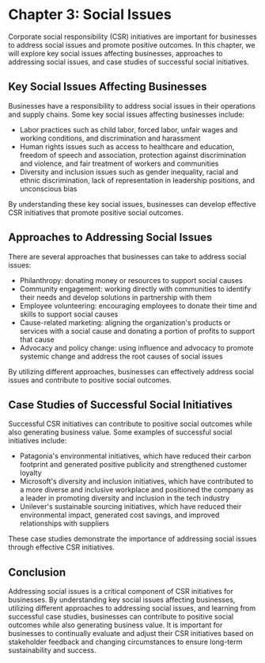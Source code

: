 Chapter 3: Social Issues
========================

Corporate social responsibility (CSR) initiatives are important for businesses to address social issues and promote positive outcomes. In this chapter, we will explore key social issues affecting businesses, approaches to addressing social issues, and case studies of successful social initiatives.

Key Social Issues Affecting Businesses
--------------------------------------

Businesses have a responsibility to address social issues in their operations and supply chains. Some key social issues affecting businesses include:

* Labor practices such as child labor, forced labor, unfair wages and working conditions, and discrimination and harassment
* Human rights issues such as access to healthcare and education, freedom of speech and association, protection against discrimination and violence, and fair treatment of workers and communities
* Diversity and inclusion issues such as gender inequality, racial and ethnic discrimination, lack of representation in leadership positions, and unconscious bias

By understanding these key social issues, businesses can develop effective CSR initiatives that promote positive social outcomes.

Approaches to Addressing Social Issues
--------------------------------------

There are several approaches that businesses can take to address social issues:

* Philanthropy: donating money or resources to support social causes
* Community engagement: working directly with communities to identify their needs and develop solutions in partnership with them
* Employee volunteering: encouraging employees to donate their time and skills to support social causes
* Cause-related marketing: aligning the organization's products or services with a social cause and donating a portion of profits to support that cause
* Advocacy and policy change: using influence and advocacy to promote systemic change and address the root causes of social issues

By utilizing different approaches, businesses can effectively address social issues and contribute to positive social outcomes.

Case Studies of Successful Social Initiatives
---------------------------------------------

Successful CSR initiatives can contribute to positive social outcomes while also generating business value. Some examples of successful social initiatives include:

* Patagonia's environmental initiatives, which have reduced their carbon footprint and generated positive publicity and strengthened customer loyalty
* Microsoft's diversity and inclusion initiatives, which have contributed to a more diverse and inclusive workplace and positioned the company as a leader in promoting diversity and inclusion in the tech industry
* Unilever's sustainable sourcing initiatives, which have reduced their environmental impact, generated cost savings, and improved relationships with suppliers

These case studies demonstrate the importance of addressing social issues through effective CSR initiatives.

Conclusion
----------

Addressing social issues is a critical component of CSR initiatives for businesses. By understanding key social issues affecting businesses, utilizing different approaches to addressing social issues, and learning from successful case studies, businesses can contribute to positive social outcomes while also generating business value. It is important for businesses to continually evaluate and adjust their CSR initiatives based on stakeholder feedback and changing circumstances to ensure long-term sustainability and success.
